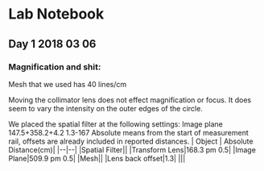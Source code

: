 # Lab Notebook 
## Day 1 2018 03 06
### Magnification and shit:



Mesh that we used has 40 lines/cm

Moving the collimator lens does not effect magnification or focus. It does seem to vary the intensity on the outer edges of the circle. 

We placed the spatial filter at the following settings:
Image plane
147.5+358.2+4.2
1.3-167
Absolute means from the start of measurement rail, offsets are already included in reported distances.
| Object | Absolute Distance(cm)|
|--|--|
|Spatial Filter||
|Transform Lens|168.3 pm 0.5|
|Image Plane|509.9 pm 0.5|
|Mesh||
|Lens back offset|1.3|
|||
<!--stackedit_data:
eyJoaXN0b3J5IjpbLTEyMjYwNjYxOTBdfQ==
-->